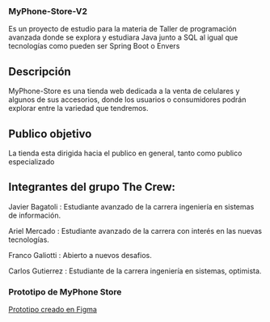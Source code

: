 ### MyPhone-Store-V2

Es un proyecto de estudio para la materia de Taller de programación avanzada donde se explora y estudiara Java junto a SQL al igual que tecnologías como pueden ser	Spring Boot o Envers

## Descripción

MyPhone-Store es una tienda web dedicada a la venta de celulares y algunos de sus accesorios, donde los usuarios o consumidores podrán explorar entre la variedad que tendremos.

## Publico objetivo

La tienda esta dirigida hacia el publico en general, tanto como publico especializado

## Integrantes del grupo The Crew:

Javier Bagatoli : Estudiante avanzado de la carrera ingeniería en sistemas de información.

Ariel Mercado : Estudiante avanzado de la carrera con interés en las nuevas tecnologías.

Franco Galiotti : Abierto a nuevos desafios.

Carlos Gutierrez : Estudiante de la carrera ingeniería en sistemas, optimista.

### Prototipo de MyPhone Store 
<a href="https://www.figma.com/proto/RDDJS4vEcXatX44gWVKo1W/MyPhone-Store?node-id=39%3A192&scaling=min-zoom&page-id=0%3A1&starting-point-node-id=2%3A3"> Prototipo creado en Figma</a>
